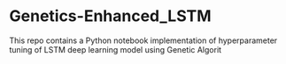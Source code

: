 # Genetics-Enhanced_LSTM
This repo contains a Python notebook implementation of hyperparameter tuning of LSTM deep learning model using Genetic Algorit